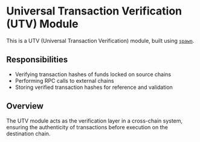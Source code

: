 # Universal Transaction Verification (UTV) Module

This is a UTV (Universal Transaction Verification) module, built using [`spawn`](https://github.com/rollchains/spawn).

## Responsibilities

- Verifying transaction hashes of funds locked on source chains
- Performing RPC calls to external chains
- Storing verified transaction hashes for reference and validation

## Overview

The UTV module acts as the verification layer in a cross-chain system, ensuring the authenticity of transactions before execution on the destination chain.